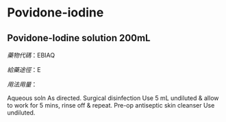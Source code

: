 # Povidone-iodine

## Povidone-Iodine solution 200mL

*藥物代碼*：EBIAQ

*給藥途徑*：E

*用法用量*：

Aqueous soln As directed. Surgical disinfection Use 5 mL undiluted & allow to work for 5 mins, rinse off & repeat. Pre-op antiseptic skin cleanser Use undiluted.


